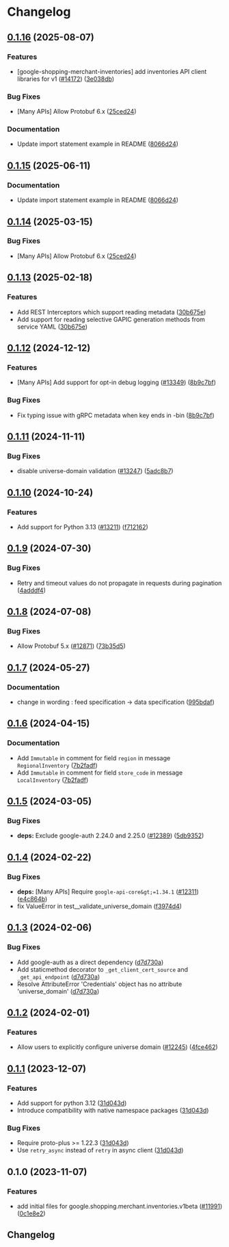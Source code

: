 # Changelog

## [0.1.16](https://github.com/chingor13/google-cloud-python/compare/google-shopping-merchant-inventories-v0.1.15...google-shopping-merchant-inventories-v0.1.16) (2025-08-07)


### Features

* [google-shopping-merchant-inventories] add inventories API client libraries for v1 ([#14172](https://github.com/chingor13/google-cloud-python/issues/14172)) ([3e038db](https://github.com/chingor13/google-cloud-python/commit/3e038db85e048e57426bde3faea86225e68c579d))


### Bug Fixes

* [Many APIs] Allow Protobuf 6.x ([25ced24](https://github.com/chingor13/google-cloud-python/commit/25ced2444528a1dc6a22daa32b82b844961f1b75))


### Documentation

* Update import statement example in README ([8066d24](https://github.com/chingor13/google-cloud-python/commit/8066d24068e6d036dcf77e7abb5401a5ba3f8a63))

## [0.1.15](https://github.com/googleapis/google-cloud-python/compare/google-shopping-merchant-inventories-v0.1.14...google-shopping-merchant-inventories-v0.1.15) (2025-06-11)


### Documentation

* Update import statement example in README ([8066d24](https://github.com/googleapis/google-cloud-python/commit/8066d24068e6d036dcf77e7abb5401a5ba3f8a63))

## [0.1.14](https://github.com/googleapis/google-cloud-python/compare/google-shopping-merchant-inventories-v0.1.13...google-shopping-merchant-inventories-v0.1.14) (2025-03-15)


### Bug Fixes

* [Many APIs] Allow Protobuf 6.x ([25ced24](https://github.com/googleapis/google-cloud-python/commit/25ced2444528a1dc6a22daa32b82b844961f1b75))

## [0.1.13](https://github.com/googleapis/google-cloud-python/compare/google-shopping-merchant-inventories-v0.1.12...google-shopping-merchant-inventories-v0.1.13) (2025-02-18)


### Features

* Add REST Interceptors which support reading metadata ([30b675e](https://github.com/googleapis/google-cloud-python/commit/30b675e7e9eaee87f9e7bdf4dc910b01f6a3044f))
* Add support for reading selective GAPIC generation methods from service YAML ([30b675e](https://github.com/googleapis/google-cloud-python/commit/30b675e7e9eaee87f9e7bdf4dc910b01f6a3044f))

## [0.1.12](https://github.com/googleapis/google-cloud-python/compare/google-shopping-merchant-inventories-v0.1.11...google-shopping-merchant-inventories-v0.1.12) (2024-12-12)


### Features

* [Many APIs] Add support for opt-in debug logging ([#13349](https://github.com/googleapis/google-cloud-python/issues/13349)) ([8b9c7bf](https://github.com/googleapis/google-cloud-python/commit/8b9c7bf3bb1c4f0beabd71a45c469fcedb19a2c8))


### Bug Fixes

* Fix typing issue with gRPC metadata when key ends in -bin ([8b9c7bf](https://github.com/googleapis/google-cloud-python/commit/8b9c7bf3bb1c4f0beabd71a45c469fcedb19a2c8))

## [0.1.11](https://github.com/googleapis/google-cloud-python/compare/google-shopping-merchant-inventories-v0.1.10...google-shopping-merchant-inventories-v0.1.11) (2024-11-11)


### Bug Fixes

* disable universe-domain validation  ([#13247](https://github.com/googleapis/google-cloud-python/issues/13247)) ([5adc8b7](https://github.com/googleapis/google-cloud-python/commit/5adc8b7d2cc8ab9707ab5a65f15270c125cee051))

## [0.1.10](https://github.com/googleapis/google-cloud-python/compare/google-shopping-merchant-inventories-v0.1.9...google-shopping-merchant-inventories-v0.1.10) (2024-10-24)


### Features

* Add support for Python 3.13 ([#13211](https://github.com/googleapis/google-cloud-python/issues/13211)) ([f712162](https://github.com/googleapis/google-cloud-python/commit/f712162c01f065da29fffbbed1e856a1f3876b1b))

## [0.1.9](https://github.com/googleapis/google-cloud-python/compare/google-shopping-merchant-inventories-v0.1.8...google-shopping-merchant-inventories-v0.1.9) (2024-07-30)


### Bug Fixes

* Retry and timeout values do not propagate in requests during pagination ([4adddf4](https://github.com/googleapis/google-cloud-python/commit/4adddf4d90634e454ee006774bfc631fc12c1700))

## [0.1.8](https://github.com/googleapis/google-cloud-python/compare/google-shopping-merchant-inventories-v0.1.7...google-shopping-merchant-inventories-v0.1.8) (2024-07-08)


### Bug Fixes

* Allow Protobuf 5.x ([#12871](https://github.com/googleapis/google-cloud-python/issues/12871)) ([73b35d5](https://github.com/googleapis/google-cloud-python/commit/73b35d56f8626d99ce7c3902a8c223cc09b4ca74))

## [0.1.7](https://github.com/googleapis/google-cloud-python/compare/google-shopping-merchant-inventories-v0.1.6...google-shopping-merchant-inventories-v0.1.7) (2024-05-27)


### Documentation

* change in wording : feed specification -&gt; data specification ([995bdaf](https://github.com/googleapis/google-cloud-python/commit/995bdaf5d95fcbfae7ee63393fb394cc2dba687a))

## [0.1.6](https://github.com/googleapis/google-cloud-python/compare/google-shopping-merchant-inventories-v0.1.5...google-shopping-merchant-inventories-v0.1.6) (2024-04-15)


### Documentation

* Add `Immutable` in comment for field `region` in message `RegionalInventory` ([7b2fadf](https://github.com/googleapis/google-cloud-python/commit/7b2fadf9b68fd57adc0c9e17d4b44463d5eee68d))
* Add `Immutable` in comment for field `store_code` in message `LocalInventory` ([7b2fadf](https://github.com/googleapis/google-cloud-python/commit/7b2fadf9b68fd57adc0c9e17d4b44463d5eee68d))

## [0.1.5](https://github.com/googleapis/google-cloud-python/compare/google-shopping-merchant-inventories-v0.1.4...google-shopping-merchant-inventories-v0.1.5) (2024-03-05)


### Bug Fixes

* **deps:** Exclude google-auth 2.24.0 and 2.25.0 ([#12389](https://github.com/googleapis/google-cloud-python/issues/12389)) ([5db9352](https://github.com/googleapis/google-cloud-python/commit/5db93528a1ad20825d4d12dcf5fdf9624879f2ce))

## [0.1.4](https://github.com/googleapis/google-cloud-python/compare/google-shopping-merchant-inventories-v0.1.3...google-shopping-merchant-inventories-v0.1.4) (2024-02-22)


### Bug Fixes

* **deps:** [Many APIs] Require `google-api-core&gt;=1.34.1` ([#12311](https://github.com/googleapis/google-cloud-python/issues/12311)) ([e4c864b](https://github.com/googleapis/google-cloud-python/commit/e4c864b3e67c7f7f33dfb0d2107fa138492ad338))
* fix ValueError in test__validate_universe_domain ([f3974d4](https://github.com/googleapis/google-cloud-python/commit/f3974d46a9ba9f549e31251ebc2daeb6b9b4745a))

## [0.1.3](https://github.com/googleapis/google-cloud-python/compare/google-shopping-merchant-inventories-v0.1.2...google-shopping-merchant-inventories-v0.1.3) (2024-02-06)


### Bug Fixes

* Add google-auth as a direct dependency ([d7d730a](https://github.com/googleapis/google-cloud-python/commit/d7d730acd3b1da86b996fa18c81272f1c9a00406))
* Add staticmethod decorator to `_get_client_cert_source` and `_get_api_endpoint` ([d7d730a](https://github.com/googleapis/google-cloud-python/commit/d7d730acd3b1da86b996fa18c81272f1c9a00406))
* Resolve AttributeError 'Credentials' object has no attribute 'universe_domain' ([d7d730a](https://github.com/googleapis/google-cloud-python/commit/d7d730acd3b1da86b996fa18c81272f1c9a00406))

## [0.1.2](https://github.com/googleapis/google-cloud-python/compare/google-shopping-merchant-inventories-v0.1.1...google-shopping-merchant-inventories-v0.1.2) (2024-02-01)


### Features

* Allow users to explicitly configure universe domain ([#12245](https://github.com/googleapis/google-cloud-python/issues/12245)) ([4fce462](https://github.com/googleapis/google-cloud-python/commit/4fce46283482bc303fd9bf8b25c3e74b2e619d6c))

## [0.1.1](https://github.com/googleapis/google-cloud-python/compare/google-shopping-merchant-inventories-v0.1.0...google-shopping-merchant-inventories-v0.1.1) (2023-12-07)


### Features

* Add support for python 3.12 ([31d043d](https://github.com/googleapis/google-cloud-python/commit/31d043de5a0b8bd329e8d5a36e7811d5ea7bd7a1))
* Introduce compatibility with native namespace packages ([31d043d](https://github.com/googleapis/google-cloud-python/commit/31d043de5a0b8bd329e8d5a36e7811d5ea7bd7a1))


### Bug Fixes

* Require proto-plus &gt;= 1.22.3 ([31d043d](https://github.com/googleapis/google-cloud-python/commit/31d043de5a0b8bd329e8d5a36e7811d5ea7bd7a1))
* Use `retry_async` instead of `retry` in async client ([31d043d](https://github.com/googleapis/google-cloud-python/commit/31d043de5a0b8bd329e8d5a36e7811d5ea7bd7a1))

## 0.1.0 (2023-11-07)


### Features

* add initial files for google.shopping.merchant.inventories.v1beta ([#11991](https://github.com/googleapis/google-cloud-python/issues/11991)) ([0c1e8e2](https://github.com/googleapis/google-cloud-python/commit/0c1e8e2dd4b0683e67f3d637f3af977f3fe1510e))

## Changelog
